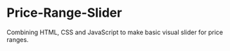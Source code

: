 # Price-Range-Slider
Combining HTML, CSS and JavaScript to make  basic visual slider for price ranges.
